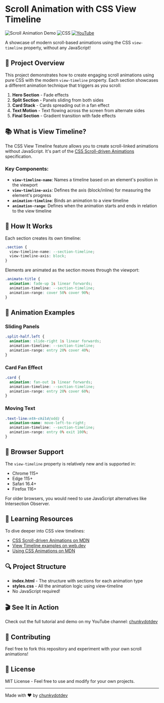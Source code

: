 # Scroll Animation with CSS View Timeline

![Scroll Animation Demo](https://img.shields.io/badge/Demo-Scroll%20Animations-orange)
![CSS](https://img.shields.io/badge/CSS-View%20Timeline-blue)
[![YouTube](https://img.shields.io/badge/YouTube-chunkydotdev-red)](https://youtube.com/@chunkydotdev)

A showcase of modern scroll-based animations using the CSS `view-timeline` property, without any JavaScript!

## 🌟 Project Overview

This project demonstrates how to create engaging scroll animations using pure CSS with the modern `view-timeline` property. Each section showcases a different animation technique that triggers as you scroll:

1. **Hero Section** - Fade effects
2. **Split Section** - Panels sliding from both sides
3. **Card Stack** - Cards spreading out in a fan effect
4. **Text Motion** - Text flowing across the screen from alternate sides
5. **Final Section** - Gradient transition with fade effects

## 📚 What is View Timeline?

The CSS View Timeline feature allows you to create scroll-linked animations without JavaScript. It's part of the [CSS Scroll-driven Animations](https://developer.mozilla.org/en-US/docs/Web/CSS/CSS_scroll-driven_animations) specification.

### Key Components:

- **`view-timeline-name`**: Names a timeline based on an element's position in the viewport
- **`view-timeline-axis`**: Defines the axis (block/inline) for measuring the element's progress
- **`animation-timeline`**: Binds an animation to a view timeline
- **`animation-range`**: Defines when the animation starts and ends in relation to the view timeline

## 🎯 How It Works

Each section creates its own timeline:

```css
.section {
  view-timeline-name: --section-timeline;
  view-timeline-axis: block;
}
```

Elements are animated as the section moves through the viewport:

```css
.animate-title {
  animation: fade-up 1s linear forwards;
  animation-timeline: --section-timeline;
  animation-range: cover 50% cover 90%;
}
```

## 🚀 Animation Examples

### Sliding Panels

```css
.split-half.left {
  animation: slide-right 1s linear forwards;
  animation-timeline: --section-timeline;
  animation-range: entry 20% cover 40%;
}
```

### Card Fan Effect

```css
.card {
  animation: fan-out 1s linear forwards;
  animation-timeline: --section-timeline;
  animation-range: entry 20% cover 60%;
}
```

### Moving Text

```css
.text-line:nth-child(odd) {
  animation-name: move-left-to-right;
  animation-timeline: --section-timeline;
  animation-range: entry 0% exit 100%;
}
```

## 📱 Browser Support

The `view-timeline` property is relatively new and is supported in:
- Chrome 115+
- Edge 115+
- Safari 16.4+
- Firefox 116+

For older browsers, you would need to use JavaScript alternatives like Intersection Observer.

## 📖 Learning Resources

To dive deeper into CSS view timelines:

- [CSS Scroll-driven Animations on MDN](https://developer.mozilla.org/en-US/docs/Web/CSS/CSS_scroll-driven_animations)
- [View Timeline examples on web.dev](https://developer.chrome.com/blog/scroll-animation/)
- [Using CSS Animations on MDN](https://developer.mozilla.org/en-US/docs/Web/CSS/CSS_animations/Using_CSS_animations)

## 🔍 Project Structure

- **index.html** - The structure with sections for each animation type
- **styles.css** - All the animation logic using view-timeline
- No JavaScript required!

## 🎬 See It in Action

Check out the full tutorial and demo on my YouTube channel: [chunkydotdev](https://youtube.com/@chunkydotdev)

## 🤝 Contributing

Feel free to fork this repository and experiment with your own scroll animations!

## 📃 License

MIT License - Feel free to use and modify for your own projects.

---

Made with ❤️ by [chunkydotdev](https://youtube.com/chunkydotdev)
